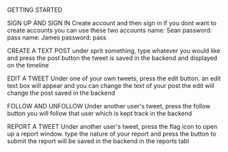 

GETTING STARTED

SIGN UP AND SIGN IN
Create account and then sign in
if you dont want to create accounts you can use these two accounts
name: Sean password: pass
name: James password: pass

CREATE A TEXT POST 
under sprit something, type whatever you would like and press the post button
the tweet is saved in the backend and displayed on the timeline

EDIT A TWEET
Under one of your own tweets, press the edit button.
an edit text box will appear and you can change the text of your post
the edit will change the post saved in the backend

FOLLOW AND UNFOLLOW 
Under another user's tweet, press the follow button 
you will follow that user which is kept track in the backend

REPORT A TWEET
Under another user's tweet, press the flag icon to open up a report window.
type the nature of your report and press the button to submit
the report will be saved in the backend in the reports tabl
